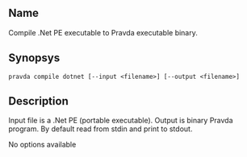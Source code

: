 ## Name
Compile .Net PE executable to Pravda executable binary.

## Synopsys
```
pravda compile dotnet [--input <filename>] [--output <filename>]
```

## Description

Input file is a .Net PE (portable executable). Output is binary Pravda
program. By default read from stdin and print to stdout.
            
No options available
